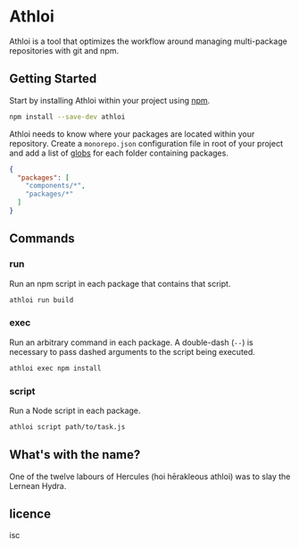 # Athloi

Athloi is a tool that optimizes the workflow around managing multi-package repositories with git and npm.

[monorepos]: https://github.com/babel/babel/blob/master/doc/design/monorepo.md


## Getting Started

Start by installing Athloi within your project using [npm].

```sh
npm install --save-dev athloi
```

[npm]: https://www.npmjs.com/

Athloi needs to know where your packages are located within your repository. Create a `monorepo.json` configuration file in root of your project and add a list of [globs] for each folder containing packages.

```json
{
  "packages": [
    "components/*",
    "packages/*"
  ]
}
```

[globs]: https://en.wikipedia.org/wiki/Glob_(programming)


## Commands

### run

Run an npm script in each package that contains that script.

```sh
athloi run build
```

### exec

Run an arbitrary command in each package. A double-dash (`--`) is necessary to pass dashed arguments to the script being executed.

```sh
athloi exec npm install
```

### script

Run a Node script in each package.

```sh
athloi script path/to/task.js
```


## What's with the name?

One of the twelve labours of Hercules (hoi hērakleous athloi) was to slay the Lernean Hydra.


## licence

isc
